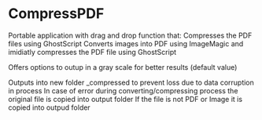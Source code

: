 # CompressPDF

Portable application with drag and drop function that:
Compresses the PDF files using GhostScript
Converts images into PDF using ImageMagic and imidiatly compresses the PDF file using GhostScript

Offers options to outup in a gray scale for better results (default value)

Outputs into new folder _compressed to prevent loss due to data corruption in process
In case of error during converting/compressing process the original file is copied into output folder
If the file is not PDF or Image it is copied into outpud folder
